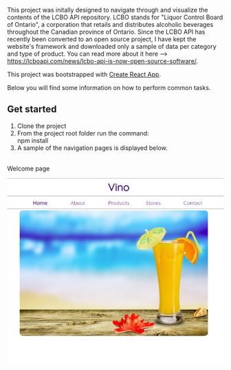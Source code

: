

This project was initally designed to navigate through and visualize the contents of the LCBO API repository. LCBO stands for "Liquor Control Board of Ontario", a corporation that retails and distributes alcoholic beverages throughout the Canadian province of Ontario. Since the LCBO API has recently been converted to an open source project, I have kept the website's framework and downloaded only a sample of data per category and type of product.
You can read more about it here --> https://lcboapi.com/news/lcbo-api-is-now-open-source-software/. 

This project was bootstrapped with [Create React App](https://github.com/facebookincubator/create-react-app).

Below you will find some information on how to perform common tasks.<br>

## Get started
1. Clone the project
2. From the project root folder run the command: <br> npm install
3. A sample of the navigation pages is displayed below.

<br>
Welcome page

![Vino Website - Welcome](screenshots/HomePage.PNG)
